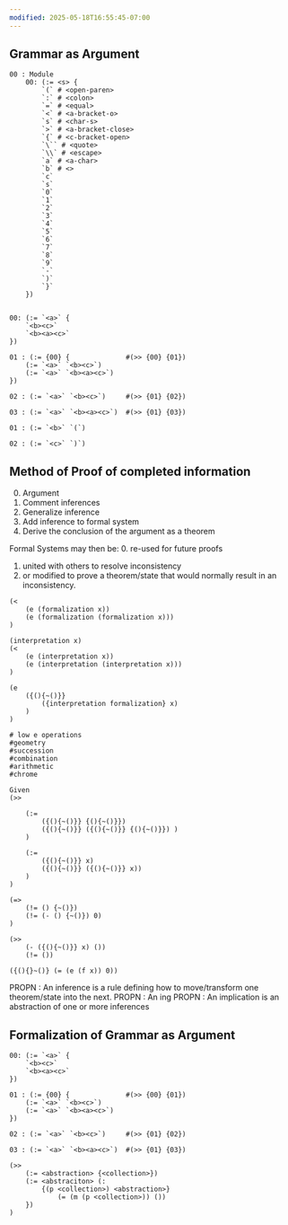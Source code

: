 ```yaml
---
modified: 2025-05-18T16:55:45-07:00
---
```

## Grammar as Argument
```
00 : Module
	00: (:= <s> {
		`(` # <open-paren>
		`:` # <colon>
		`=` # <equal>
		`<` # <a-bracket-o>
		`s` # <char-s>
		`>` # <a-bracket-close>
		`{` # <c-bracket-open>
		`\`` # <quote>
		`\\` # <escape>
		`a` # <a-char>
		`b` # <>
		`c`
		`s`
		`0`
		`1`
		`2`
		`3`
		`4`
		`5`
		`6`
		`7`
		`8`
		`9`
		`-`
		`)`
		`}`
	})


00: (:= `<a>` {
	`<b><c>`
	`<b><a><c>`
})

01 : (:= {00} {              #(>> {00} {01})
	(:= `<a>` `<b><c>`)
	(:= `<a>` `<b><a><c>`)
})

02 : (:= `<a>` `<b><c>`)     #(>> {01} {02})

03 : (:= `<a>` `<b><a><c>`)  #(>> {01} {03})

01 : (:= `<b>` `(`)     

02 : (:= `<c>` `)`)         

```
## Method of Proof of completed information
0. Argument 
1. Comment inferences
2. Generalize inference
3. Add inference to formal system
4. Derive the conclusion of the argument as a theorem

Formal Systems may then be:
0. re-used for future proofs
1. united with others to resolve inconsistency
2. or modified to prove a theorem/state that would normally result in an inconsistency. 

```
(<
	(e (formalization x))
	(e (formalization (formalization x)))
)

(interpretation x)
(<
	(e (interpretation x))
	(e (interpretation (interpretation x)))
)

(e 
	({(){~()}}
		({interpretation formalization} x)
	)
)

# low e operations
#geometry
#succession 
#combination
#arithmetic
#chrome

Given 
(>>

	(:= 
		({(){~()}} {(){~()}}) 
		({(){~()}} ({(){~()}} {(){~()}}) ) 
	)
	
	(:=
		({(){~()}} x)
		({(){~()}} ({(){~()}} x))
	)
)

(=> 
	(!= () {~()})
	(!= (- () {~()}) 0)
)

(>>
	(- ({(){~()}} x) ())
	(!= ())

({(){}~()} (= (e (f x)) 0))
```

PROPN : An inference is a rule defining how to move/transform one theorem/state into the next.
PROPN : An ing
PROPN : An implication is an abstraction of one or more inferences
## Formalization of Grammar as Argument
```
00: (:= `<a>` {
	`<b><c>`
	`<b><a><c>`
})

01 : (:= {00} {              #(>> {00} {01})
	(:= `<a>` `<b><c>`)
	(:= `<a>` `<b><a><c>`)
})

02 : (:= `<a>` `<b><c>`)     #(>> {01} {02})

03 : (:= `<a>` `<b><a><c>`)  #(>> {01} {03})

(>> 
	(:= <abstraction> {<collection>})
	(:= <abstraciton> (:
		{(p <collection>) <abstraction>}
			(= (m (p <collection>)) ())
	})
)
```